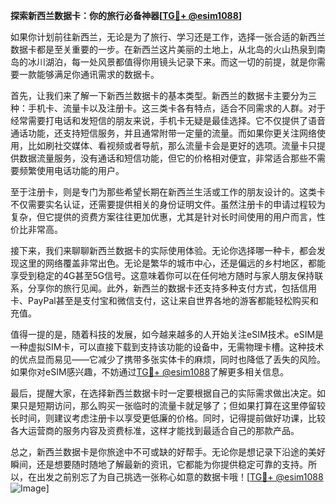 **探索新西兰数据卡：你的旅行必备神器[[TG💪+ @esim1088](https://t.me/s/esim1088)]**

如果你计划前往新西兰，无论是为了旅行、学习还是工作，选择一张合适的新西兰数据卡都是至关重要的一步。在新西兰这片美丽的土地上，从北岛的火山热泉到南岛的冰川湖泊，每一处风景都值得你用镜头记录下来。而这一切的前提，就是你需要一款能够满足你通讯需求的数据卡。

首先，让我们来了解一下新西兰数据卡的基本类型。新西兰的数据卡主要分为三种：手机卡、流量卡以及注册卡。这三类卡各有特点，适合不同需求的人群。对于经常需要打电话和发短信的朋友来说，手机卡无疑是最佳选择。它不仅提供了语音通话功能，还支持短信服务，并且通常附带一定量的流量。而如果你更关注网络使用，比如刷社交媒体、看视频或者导航，那么流量卡会是更好的选项。流量卡只提供数据流量服务，没有通话和短信功能，但它的价格相对便宜，非常适合那些不需要频繁使用电话功能的用户。

至于注册卡，则是专门为那些希望长期在新西兰生活或工作的朋友设计的。这类卡不仅需要实名认证，还需要提供相关的身份证明文件。虽然注册卡的申请过程较为复杂，但它提供的资费方案往往更加优惠，尤其是针对长时间使用的用户而言，性价比非常高。

接下来，我们来聊聊新西兰数据卡的实际使用体验。无论你选择哪一种卡，都会发现这里的网络覆盖非常出色。无论是繁华的城市中心，还是偏远的乡村地区，都能享受到稳定的4G甚至5G信号。这意味着你可以在任何地方随时与家人朋友保持联系，分享你的旅行见闻。此外，新西兰的数据卡还支持多种支付方式，包括信用卡、PayPal甚至是支付宝和微信支付，这让来自世界各地的游客都能轻松购买和充值。

值得一提的是，随着科技的发展，如今越来越多的人开始关注eSIM技术。eSIM是一种虚拟SIM卡，可以直接下载到支持该功能的设备中，无需物理卡槽。这种技术的优点显而易见——它减少了携带多张实体卡的麻烦，同时也降低了丢失的风险。如果你对eSIM感兴趣，不妨通过[TG💪+ @esim1088](https://t.me/s/esim1088)了解更多相关信息。

最后，提醒大家，在选择新西兰数据卡时一定要根据自己的实际需求做出决定。如果只是短期访问，那么购买一张临时的流量卡就足够了；但如果打算在这里停留较长时间，则建议考虑注册卡以享受更低廉的价格。同时，记得提前做好功课，比较各大运营商的服务内容及资费标准，这样才能找到最适合自己的那款产品。

总之，新西兰数据卡是你旅途中不可或缺的好帮手。无论你是想记录下沿途的美好瞬间，还是想要随时随地了解最新的资讯，它都能为你提供稳定可靠的支持。所以，在出发之前别忘了为自己挑选一张称心如意的数据卡哦！[[TG💪+ @esim1088](https://t.me/s/esim1088) ![Image](https://i.postimg.cc/4NQfJmqS/Snipaste-2025-05-13-00-14-12.png)]